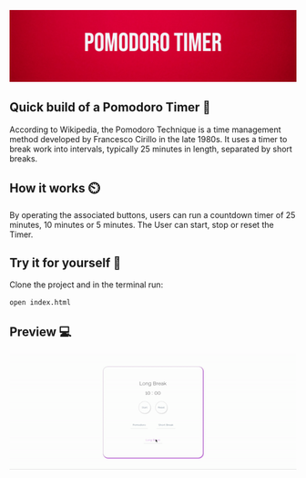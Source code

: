 ![](https://github.com/BenCoyne/PomodoroTimer/blob/main/assets/pom_banner.png)

## Quick build of a Pomodoro Timer 🍅

According to Wikipedia, the Pomodoro Technique is a time management method developed by Francesco Cirillo in the late 1980s. It uses a timer to break work into intervals, typically 25 minutes in length, separated by short breaks.

## How it works ⏲️

By operating the associated buttons, users can run a countdown timer of 25 minutes, 10 minutes or 5 minutes. The User can start, stop or reset the Timer. 

## Try it for yourself 🙂

Clone the project and in the terminal run:

```
open index.html
```

## Preview 💻

![Alt Text](https://github.com/BenCoyne/PomodoroTimer/blob/main/assets/pomGif.gif)
